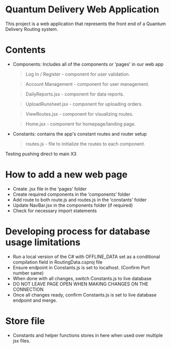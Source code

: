 # Quantum Delivery Web Application

This project is a web application that represents the front end of a Quantum Delivery Routing system.

# Contents
- Components: Includes all of the components or 'pages' in our web app

    > Log In / Register - component for user validation.

    > Account Management - component for user management.

    > DailyReports.jsx - component for data reports.

    > UploadRunsheet.jsx - component for uploading orders.

    > ViewRoutes.jsx - component for visualizing routes.

    > Home.jsx - component for homepage/landing page.

- Constants: contains the app's constant routes and router setup

    > routes.js - file to initialize the routes to each component.

    
Testing pushing direct to main X3

# How to add a new web page
- Create .jsx file in the ‘pages’ folder
- Create required components in the ‘components’ folder
- Add route to both route.js and routes.js in the ‘constants’ folder
- Update NavBar.jsx in the components folder (if required)
- Check for necessary import statements


# Developing process for database usage limitations  
- Run a local version of the C# with OFFLINE_DATA set as a conditional compilation field in RoutingData.csproj file
- Ensure endpoint in Constants.js is set to localhost. (Confirm Port number same)
- When done with all changes, switch Constants.js to live database
- DO NOT LEAVE PAGE OPEN WHEN MAKING CHANGES ON THE CONNECTION
- Once all changes ready, confirm Constants.js is set to live database endpoint and merge. 

# Store file  
- Constants and helper functions stores in here when used over multiple jsx files.
